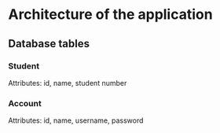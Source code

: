 # Architecture of the application

## Database tables

### Student
Attributes: id, name, student number

### Account
Attributes: id, name, username, password
